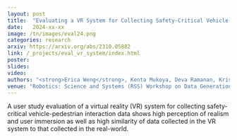 ```yaml
---
layout: post
title:  "Evaluating a VR System for Collecting Safety-Critical Vehicle-Pedestrian Interactions"
date:   2024-xx-xx
image: /tn/images/eval24.png
categories: research
arxiv: https://arxiv.org/abs/2310.05882
link: /_projects/eval_vr_system/index.html
poster: 
slides: 
video: 
authors: "<strong>Erica Weng</strong>, Kenta Mukoya, Deva Ramanan, Kris Kitani"
venue: "Robotics: Science and Systems (RSS) Workshop on Data Generation for Robotics (Spotlight)"
---
```

A user study evaluation of a virtual reality (VR) system for collecting safety-critical vehicle-pedestrian interaction data shows high perception of realism and user immersion as well as high similarity of data collected in the VR system to that collected in the real-world.
